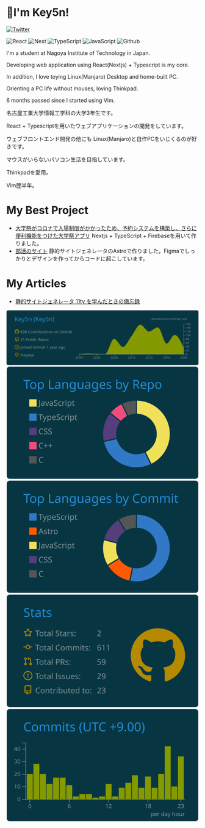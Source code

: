# 👋I'm Key5n!
[![Twitter](https://img.shields.io/twitter/url/https/twitter.com/cloudposse.svg?style=social&label=Follow%20%40Key5n)](https://twitter.com/Key5n)

![React](https://shields.io/badge/react-black?logo=react&style=for-the-badge)
![Next](https://img.shields.io/badge/NEXTJS-cccccc.svg?style=for-the-badge&logo=Next.js&logoColor=000000)
![TypeScript](https://shields.io/badge/TypeScript-3178C6?logo=TypeScript&logoColor=FFF&style=for-the-badge)
![JavaScript](https://img.shields.io/badge/javascript-%23323330.svg?style=for-the-badge&logo=javascript&logoColor=%23F7DF1E)
![Github](https://img.shields.io/badge/Github-cccccc.svg?style=for-the-badge&logo=Github&logoColor=181717)

I'm a student at Nagoya Institute of Technology in Japan.  

Developing web application using React(Nextjs) + Typescript is my core.

In addition, I love toying Linux(Manjaro) Desktop and home-built PC.

Orienting a PC life without mouses, loving Thinkpad.

6 months passed since I started using Vim.

名古屋工業大学情報工学科の大学3年生です。

React + Typescriptを用いたウェブアプリケーションの開発をしています。

ウェブフロントエンド開発の他にも Linux(Manjaro)と自作PCをいじくるのが好きです。

マウスがいらないパソコン生活を目指しています。

Thinkpadを愛用。

Vim歴半年。

# My Best Project
- [大学祭がコロナで入場制限がかかったため、予約システムを構築し、さらに便利機能をつけた大学祭アプリ](https://github.com/key5n/koudaisai-app-for-web)
Nextjs + TypeScript + Firebaseを用いて作りました。
- [部活のサイト](https://c0de-web.club.nitech.ac.jp/)
静的サイトジェネレータのAstroで作りました。Figmaでしっかりとデザインを作ってからコードに起こしています。


# My Articles
- [静的サイトジェネレータ 11ty を学んだときの備忘録](https://zenn.dev/key5n/articles/811c071918e0ae)

[![](https://raw.githubusercontent.com/Key5n/Key5n/main/profile-summary-card-output/solarized_dark/0-profile-details.svg)](https://github.com/vn7n24fzkq/github-profile-summary-cards)
[![](https://raw.githubusercontent.com/Key5n/Key5n/main/profile-summary-card-output/solarized_dark/1-repos-per-language.svg)](https://github.com/vn7n24fzkq/github-profile-summary-cards) [![](https://raw.githubusercontent.com/Key5n/Key5n/main/profile-summary-card-output/solarized_dark/2-most-commit-language.svg)](https://github.com/vn7n24fzkq/github-profile-summary-cards)
[![](https://raw.githubusercontent.com/Key5n/Key5n/main/profile-summary-card-output/solarized_dark/3-stats.svg)](https://github.com/vn7n24fzkq/github-profile-summary-cards) [![](https://raw.githubusercontent.com/Key5n/Key5n/main/profile-summary-card-output/solarized_dark/4-productive-time.svg)](https://github.com/vn7n24fzkq/github-profile-summary-cards)
